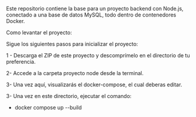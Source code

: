 Este repositorio contiene la base para un proyecto backend con Node.js, conectado a una base de datos MySQL, todo dentro de contenedores Docker.

Como levantar el proyecto:

Sigue los siguientes pasos para inicializar el proyecto:

1 - Descarga el ZIP de este proyecto y descomprímelo en el directorio de tu preferencia.

2- Accede a la carpeta proyecto node desde la terminal.

3- Una vez aquí, visualizarás el docker-compose, el cual deberas editar. 

3- Una vez en este directorio, ejecutar el comando:

- docker compose up --build
